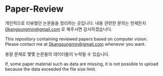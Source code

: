 # Paper-Review

개인적으로 리뷰했던 논문들을 정리하는 곳입니다. 내용 관련한 문의는 언제든지 0kangsungmin@gmail.com 로 해주시면 감사하겠습니다.

This repository containing reviewed papers based on computer vision. Please contact me at 0kangsungmin@gmail.com whenever you want.

용량 문제로 몇몇 논문들의 데이터들이 누락될 수 있습니다.

If, some paper material such as data are missing, it is not possible to upload because the data exceeded the file size limit.

